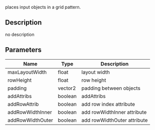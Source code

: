 places input objects in a grid pattern.




## Description
no description
## Parameters

<table>
<thead>
	<tr>
		<th>Name</th>
		<th>Type</th>
		<th>Description</th>
	</tr>
</thead>
<tr>
	<td>maxLayoutWidth</td>
	<td><div class='bg-yellow-800 px-2 py-px text-white rounded-sm'>float</div></td>
	<td>layout width</td>
</tr>
<tr>
	<td>rowHeight</td>
	<td><div class='bg-yellow-800 px-2 py-px text-white rounded-sm'>float</div></td>
	<td>row height</td>
</tr>
<tr>
	<td>padding</td>
	<td><div class='bg-teal-800 px-2 py-px text-white rounded-sm'>vector2</div></td>
	<td>padding between objects</td>
</tr>
<tr>
	<td>addAttribs</td>
	<td><div class='bg-emerald-800 px-2 py-px text-white rounded-sm'>boolean</div></td>
	<td>addAttribs</td>
</tr>
<tr>
	<td>addRowAttrib</td>
	<td><div class='bg-emerald-800 px-2 py-px text-white rounded-sm'>boolean</div></td>
	<td>add row index attribute</td>
</tr>
<tr>
	<td>addRowWidthInner</td>
	<td><div class='bg-emerald-800 px-2 py-px text-white rounded-sm'>boolean</div></td>
	<td>add rowWidthInner attribute</td>
</tr>
<tr>
	<td>addRowWidthOuter</td>
	<td><div class='bg-emerald-800 px-2 py-px text-white rounded-sm'>boolean</div></td>
	<td>add rowWidthOuter attribute</td>
</tr>
</table>